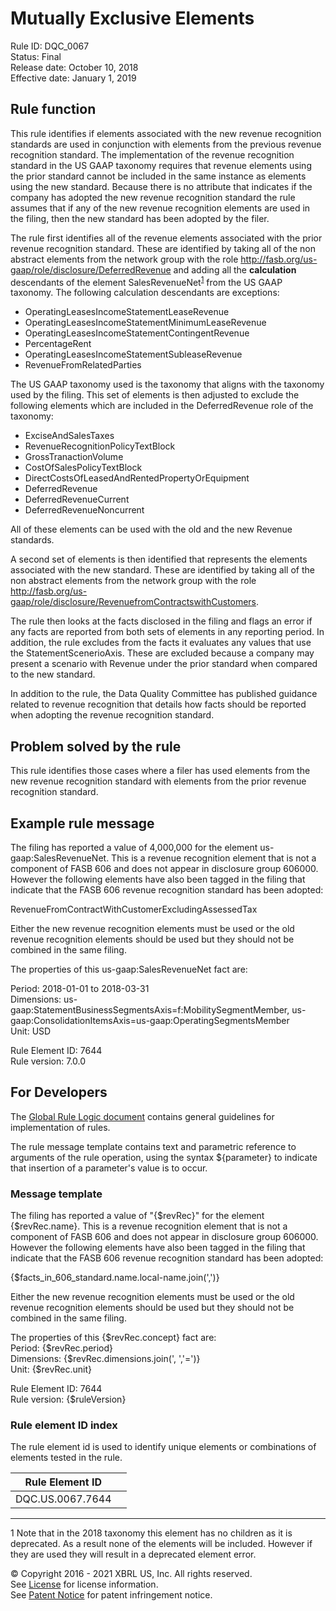# Mutually Exclusive Elements
Rule ID: DQC_0067  
Status: Final  
Release date: October 10, 2018  
Effective date: January 1, 2019 

## Rule function 
This rule identifies if elements associated with the new revenue recognition standards are used in conjunction with elements from the previous revenue recognition standard. The implementation of the revenue recognition standard in the US GAAP taxonomy requires that revenue elements using the prior standard cannot be included in the same instance as elements using the new standard. Because there is no attribute that indicates if the company has adopted the new revenue recognition standard the rule assumes that if any of the new revenue recognition elements are used in the filing, then the new standard has been adopted by the filer.  

The rule first identifies all of the revenue elements associated with the prior revenue recognition standard. These are identified by taking all of the non abstract elements from the network group with the role http://fasb.org/us-gaap/role/disclosure/DeferredRevenue and adding all the **calculation** descendants of the element SalesRevenueNet<sup>[1](#1)</sup> from the US GAAP taxonomy. The following calculation descendants are exceptions:

- OperatingLeasesIncomeStatementLeaseRevenue
- OperatingLeasesIncomeStatementMinimumLeaseRevenue
- OperatingLeasesIncomeStatementContingentRevenue
- PercentageRent
- OperatingLeasesIncomeStatementSubleaseRevenue
- RevenueFromRelatedParties

The US GAAP taxonomy used is the taxonomy that aligns with the taxonomy used by the filing. This set of elements is then adjusted to exclude the following elements which are included in the DeferredRevenue role of the taxonomy:

- ExciseAndSalesTaxes
- RevenueRecognitionPolicyTextBlock
- GrossTranactionVolume
- CostOfSalesPolicyTextBlock
- DirectCostsOfLeasedAndRentedPropertyOrEquipment
- DeferredRevenue
- DeferredRevenueCurrent
- DeferredRevenueNoncurrent

All of these elements can be used with the old and the new Revenue standards. 

A second set of elements is then identified that represents the elements associated with the new standard. These are identified by taking all of the non abstract elements from the network group with the role http://fasb.org/us-gaap/role/disclosure/RevenuefromContractswithCustomers.  

The rule then looks at the facts disclosed in the filing and flags an error if any facts are reported from both sets of elements in any reporting period. In addition, the rule excludes from the facts it evaluates any values that use the StatementScenerioAxis. These are excluded because a company may present a scenario with Revenue under the prior standard when compared to the new standard.  

In addition to the rule, the Data Quality Committee has published guidance related to revenue recognition that details how facts should be reported when adopting the revenue recognition standard.  

## Problem solved by the rule
This rule identifies those cases where a filer has used elements from the new revenue recognition standard with elements from the prior revenue recognition standard.  

## Example rule message
The filing has reported a value of 4,000,000 for the element us-gaap:SalesRevenueNet. This is a revenue recognition element that is not a component of FASB 606 and does not appear in disclosure group 606000. However the following elements have also been tagged in the filing that indicate that the FASB 606 revenue recognition standard has been adopted:

RevenueFromContractWithCustomerExcludingAssessedTax

Either the new revenue recognition elements must be used or the old revenue recognition elements should be used but they should not be combined in the same filing.  

The properties of this us-gaap:SalesRevenueNet fact are:

Period: 2018-01-01 to 2018-03-31  
Dimensions: us-gaap:StatementBusinessSegmentsAxis=f:MobilitySegmentMember, us-gaap:ConsolidationItemsAxis=us-gaap:OperatingSegmentsMember  
Unit: USD

Rule Element ID: 7644  
Rule version: 7.0.0

## For Developers
The [Global Rule Logic document](https://github.com/DataQualityCommittee/dqc_us_rules/blob/master/docs/GlobalRuleLogic.md) contains general guidelines for implementation of rules.  

The rule message template contains text and parametric reference to arguments of the rule operation, using the syntax ${parameter} to indicate that insertion of a parameter's value is to occur.  

### Message template
The filing has reported a value of \"{$revRec}\" for the element {$revRec.name}. This is a revenue recognition element that is not a component of FASB 606 and does not appear in disclosure group 606000. However the following elements have also been tagged in the filing that indicate that the FASB 606 revenue recognition standard has been adopted:

{$facts_in_606_standard.name.local-name.join(',')}

Either the new revenue recognition elements must be used or the old revenue recognition elements should be used but they should not be combined in the same filing.  

The properties of this {$revRec.concept} fact are:  
Period: {$revRec.period}  
Dimensions: {$revRec.dimensions.join(', ','=')}  
Unit: {$revRec.unit}

Rule Element ID: 7644  
Rule version: {$ruleVersion}

### Rule element ID index 
The rule element id is used to identify unique elements or combinations of elements tested in the rule. 

|Rule Element ID||
|--------|--------|
|DQC.US.0067.7644||

---
<a name="#1"></a>1 Note that in the 2018 taxonomy this element has no children as it is deprecated. As a result none of the elements will be included. However if they are used they will result in a deprecated element error.  

© Copyright 2016 - 2021 XBRL US, Inc. All rights reserved.   
See [License](https://xbrl.us/dqc-license) for license information.  
See [Patent Notice](https://xbrl.us/dqc-patent) for patent infringement notice.  
